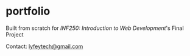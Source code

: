 # portfolio

Built from scratch for <i>INF250: Introduction to Web Development</i>'s Final Project

Contact: lyfeytech@gmail.com
